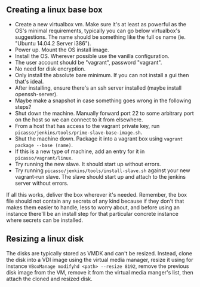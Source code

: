 ## Creating a linux base box

 * Create a new virtualbox vm. Make sure it's at least as powerful as the OS's minimal requirements, typically you can go below virtualbox's suggestions. The name should be something like the full os name (ie. "Ubuntu 14.04.2 Server i386").
 * Power up. Mount the OS install image.
 * Install the OS. Wherever possible use the vanilla configuration.
 * The user account should be "vagrant", password "vagrant".
 * No need for disk encryption.
 * Only install the absolute bare minimum. If you can not install a gui then that's ideal.
 * After installing, ensure there's an ssh server installed (maybe install openssh-server).
 * Maybe make a snapshot in case something goes wrong in the following steps?
 * Shut down the machine. Manually forward port 22 to some arbitrary port on the host so we can connect to it from elsewhere.
 * From a host that has access to the vagrant private key, run `picasso/jenkins/tools/prime-slave-base-image.sh`.
 * Shut the machine down. Package it into a vagrant box using `vagrant package --base (name)`.
 * If this is a new type of machine, add an entry for it in `picasso/vagrant/linux`.
 * Try running the new slave. It should start up without errors.
 * Try running `picasso/jenkins/tools/install-slave.sh` against your new vagrant-run slave. The slave should start up and attach to the jenkins server without errors.

If all this works, deliver the box wherever it's needed. Remember, the box file should not contain any secrets of any kind because if they don't that makes them easier to handle, less to worry about, and before using an instance there'll be an install step for that particular concrete instance where secrets can be installed.

## Resizing a linux disk

The disks are typically stored as VMDK and can't be resized. Instead, clone the disk into a VDI image using the virtual media manager, resize it using for instance `VBoxManage modifyhd <path> --resize 8192`, remove the previous disk image from the VM, remove it from the virtual media manger's list, then attach the cloned and resized disk.
